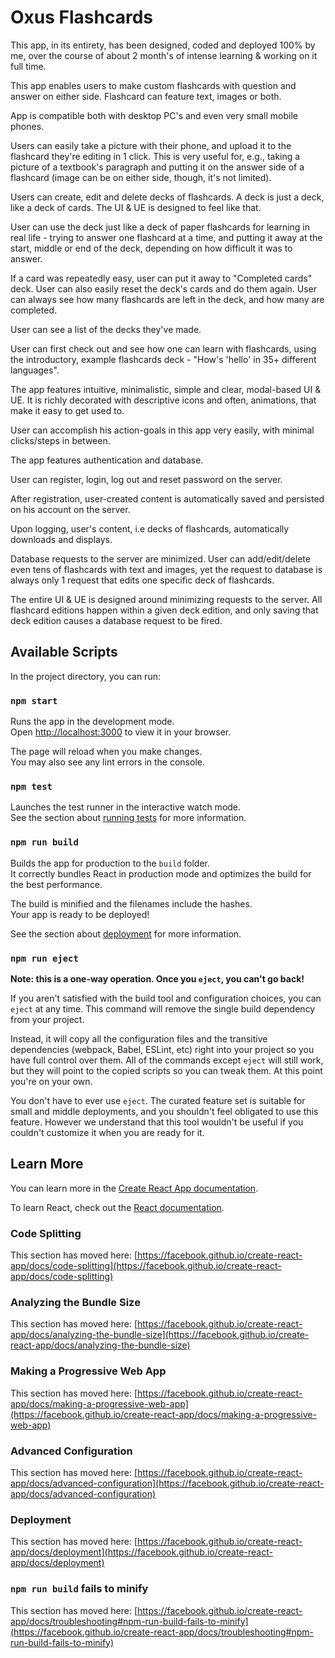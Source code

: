 # Oxus Flashcards

This app, in its entirety, has been designed, coded and deployed 100% by me, over the course of about 2 month's of intense learning & working on it full time.

This app enables users to make custom flashcards with question and answer on either side. Flashcard can feature text, images or both. 

App is compatible both with desktop PC's and even very small mobile phones.

Users can easily take a picture with their phone, and upload it to the flashcard they're editing in 1 click. This is very useful for, e.g., taking a picture of a textbook's paragraph and putting it on the answer side of a flashcard (image can be on either side, though, it's not limited).

Users can create, edit and delete decks of flashcards. A deck is just a deck, like a deck of cards. The UI & UE is designed to feel like that.

User can use the deck just like a deck of paper flashcards for learning in real life - trying to answer one flashcard at a time, and putting it away at the start, middle or end of the deck, depending on how difficult it was to answer. 

If a card was repeatedly easy, user can put it away to "Completed cards" deck. User can also easily reset the deck's cards and do them again. User can always see how many flashcards are left in the deck, and how many are completed.

User can see a list of the decks they've made.

User can first check out and see how one can learn with flashcards, using the introductory, example flashcards deck - "How's 'hello' in 35+ different languages".

The app features intuitive, minimalistic, simple and clear, modal-based UI & UE. It is richly decorated with descriptive icons and often, animations, that make it easy to get used to. 

User can accomplish his action-goals in this app very easily, with minimal clicks/steps in between. 

The app features authentication and database. 

User can register, login, log out and reset password on the server. 

After registration, user-created content is automatically saved and persisted on his account on the server.

Upon logging, user's content, i.e decks of flashcards, automatically downloads and displays.

Database requests to the server are minimized. User can add/edit/delete even tens of flashcards with text and images, yet the request to database is always only 1 request that edits one specific deck of flashcards. 

The entire UI & UE is designed around minimizing requests to the server. All flashcard editions happen within a given deck edition, and only saving that deck edition causes a database request to be fired.



## Available Scripts

In the project directory, you can run:

### `npm start`

Runs the app in the development mode.\
Open [http://localhost:3000](http://localhost:3000) to view it in your browser.

The page will reload when you make changes.\
You may also see any lint errors in the console.

### `npm test`

Launches the test runner in the interactive watch mode.\
See the section about [running tests](https://facebook.github.io/create-react-app/docs/running-tests) for more information.

### `npm run build`

Builds the app for production to the `build` folder.\
It correctly bundles React in production mode and optimizes the build for the best performance.

The build is minified and the filenames include the hashes.\
Your app is ready to be deployed!

See the section about [deployment](https://facebook.github.io/create-react-app/docs/deployment) for more information.

### `npm run eject`

**Note: this is a one-way operation. Once you `eject`, you can't go back!**

If you aren't satisfied with the build tool and configuration choices, you can `eject` at any time. This command will remove the single build dependency from your project.

Instead, it will copy all the configuration files and the transitive dependencies (webpack, Babel, ESLint, etc) right into your project so you have full control over them. All of the commands except `eject` will still work, but they will point to the copied scripts so you can tweak them. At this point you're on your own.

You don't have to ever use `eject`. The curated feature set is suitable for small and middle deployments, and you shouldn't feel obligated to use this feature. However we understand that this tool wouldn't be useful if you couldn't customize it when you are ready for it.

## Learn More

You can learn more in the [Create React App documentation](https://facebook.github.io/create-react-app/docs/getting-started).

To learn React, check out the [React documentation](https://reactjs.org/).

### Code Splitting

This section has moved here: [https://facebook.github.io/create-react-app/docs/code-splitting](https://facebook.github.io/create-react-app/docs/code-splitting)

### Analyzing the Bundle Size

This section has moved here: [https://facebook.github.io/create-react-app/docs/analyzing-the-bundle-size](https://facebook.github.io/create-react-app/docs/analyzing-the-bundle-size)

### Making a Progressive Web App

This section has moved here: [https://facebook.github.io/create-react-app/docs/making-a-progressive-web-app](https://facebook.github.io/create-react-app/docs/making-a-progressive-web-app)

### Advanced Configuration

This section has moved here: [https://facebook.github.io/create-react-app/docs/advanced-configuration](https://facebook.github.io/create-react-app/docs/advanced-configuration)

### Deployment

This section has moved here: [https://facebook.github.io/create-react-app/docs/deployment](https://facebook.github.io/create-react-app/docs/deployment)

### `npm run build` fails to minify

This section has moved here: [https://facebook.github.io/create-react-app/docs/troubleshooting#npm-run-build-fails-to-minify](https://facebook.github.io/create-react-app/docs/troubleshooting#npm-run-build-fails-to-minify)
